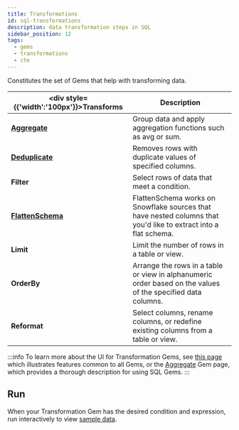```yaml
---
title: Transformations
id: sql-transformations
description: data transformation steps in SQL
sidebar_position: 12
tags:
  - gems
  - transformations
  - cte
---
```


Constitutes the set of Gems that help with transforming data.

<div class="transformations-gems-table">

| <div style={{'width':'100px'}}>Transforms</div> | Description                                                                                                      |
| ----------------------------------------------- | ---------------------------------------------------------------------------------------------------------------- |
| **[Aggregate](./aggregate.md)**                 | Group data and apply aggregation functions such as avg or sum.                                                   |
| **[Deduplicate](./deduplicate.md)**             | Removes rows with duplicate values of specified columns.                                                         |
| **Filter**                                      | Select rows of data that meet a condition.                                                                       |
| **[FlattenSchema](./flattenschema.md)**         | FlattenSchema works on Snowflake sources that have nested columns that you'd like to extract into a flat schema. |
| **Limit**                                       | Limit the number of rows in a table or view.                                                                     |
| **OrderBy**                                     | Arrange the rows in a table or view in alphanumeric order based on the values of the specified data columns.     |
| **Reformat**                                    | Select columns, rename columns, or redefine existing columns from a table or view.                               |

</div>

:::info
To learn more about the UI for Transformation Gems, see [this page](/docs/concepts/project/gems.md) which illustrates features common to all Gems, or the [Aggregate](./aggregate.md) Gem page, which provides a thorough description for using SQL Gems.
:::

## Run

When your Transformation Gem has the desired condition and expression, run interactively to view [sample data](/docs/SQL/execution/data-explorer.md).
